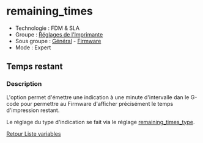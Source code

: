 # remaining_times

* Technologie : FDM & SLA
* Groupe : [Réglages de l'Imprimante](../printer_settings/printer_settings.md)
* Sous groupe : [Général](../printer_settings/printer_settings.md#général) - [Firmware](../printer_settings/printer_settings.md#firmware)
* Mode : Expert

## Temps restant

### Description

L'option permet d'émettre une indication à une minute d'intervalle dan le G-code pour permettre au Firmware d'afficher précisément le temps d'impression restant.

Le réglage du type d'indication se fait via le réglage [remaining_times_type](remaining_times_type.md).



[Retour Liste variables](variable_list.md)
